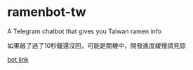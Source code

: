 # ramenbot-tw
A Telegram chatbot that gives you Taiwan ramen info

如果敲了過了10秒鐘還沒回，可能是關機中，開發進度緩慢請見諒

[bot link](t.me/twRamen_bot)
